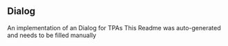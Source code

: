 ## Dialog
An implementation of an Dialog for TPAs
This Readme was auto-generated and needs to be filled manually

